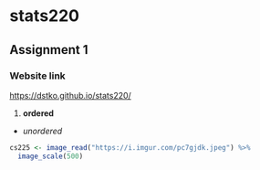 # stats220
## Assignment 1

### Website link 
https://dstko.github.io/stats220/

1. **ordered**
* *unordered*

```r
cs225 <- image_read("https://i.imgur.com/pc7gjdk.jpeg") %>%
  image_scale(500)
```
